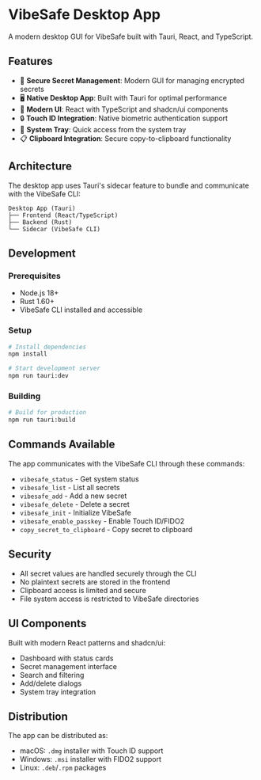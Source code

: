 # VibeSafe Desktop App

A modern desktop GUI for VibeSafe built with Tauri, React, and TypeScript.

## Features

- 🔐 **Secure Secret Management**: Modern GUI for managing encrypted secrets
- 🖥️ **Native Desktop App**: Built with Tauri for optimal performance
- 🎨 **Modern UI**: React with TypeScript and shadcn/ui components
- 🔒 **Touch ID Integration**: Native biometric authentication support
- 🌙 **System Tray**: Quick access from the system tray
- 📋 **Clipboard Integration**: Secure copy-to-clipboard functionality

## Architecture

The desktop app uses Tauri's sidecar feature to bundle and communicate with the VibeSafe CLI:

```
Desktop App (Tauri)
├── Frontend (React/TypeScript)
├── Backend (Rust)
└── Sidecar (VibeSafe CLI)
```

## Development

### Prerequisites

- Node.js 18+
- Rust 1.60+
- VibeSafe CLI installed and accessible

### Setup

```bash
# Install dependencies
npm install

# Start development server
npm run tauri:dev
```

### Building

```bash
# Build for production
npm run tauri:build
```

## Commands Available

The app communicates with the VibeSafe CLI through these commands:

- `vibesafe_status` - Get system status
- `vibesafe_list` - List all secrets
- `vibesafe_add` - Add a new secret
- `vibesafe_delete` - Delete a secret
- `vibesafe_init` - Initialize VibeSafe
- `vibesafe_enable_passkey` - Enable Touch ID/FIDO2
- `copy_secret_to_clipboard` - Copy secret to clipboard

## Security

- All secret values are handled securely through the CLI
- No plaintext secrets are stored in the frontend
- Clipboard access is limited and secure
- File system access is restricted to VibeSafe directories

## UI Components

Built with modern React patterns and shadcn/ui:

- Dashboard with status cards
- Secret management interface
- Search and filtering
- Add/delete dialogs
- System tray integration

## Distribution

The app can be distributed as:

- macOS: `.dmg` installer with Touch ID support
- Windows: `.msi` installer with FIDO2 support
- Linux: `.deb`/`.rpm` packages
